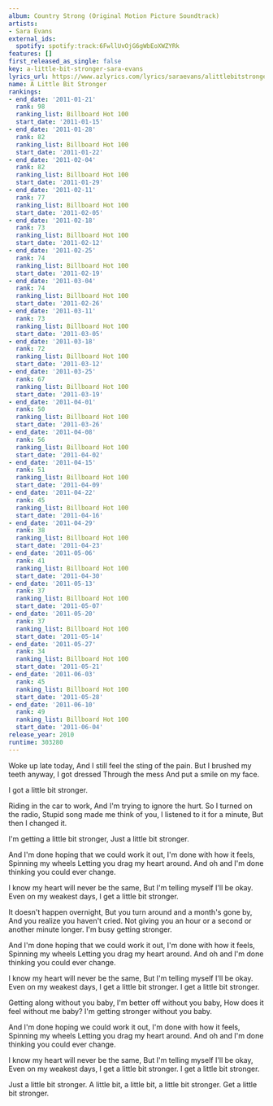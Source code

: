 ```yaml
---
album: Country Strong (Original Motion Picture Soundtrack)
artists:
- Sara Evans
external_ids:
  spotify: spotify:track:6FwllUvOjG6gWbEoXWZYRk
features: []
first_released_as_single: false
key: a-little-bit-stronger-sara-evans
lyrics_url: https://www.azlyrics.com/lyrics/saraevans/alittlebitstronger.html
name: A Little Bit Stronger
rankings:
- end_date: '2011-01-21'
  rank: 98
  ranking_list: Billboard Hot 100
  start_date: '2011-01-15'
- end_date: '2011-01-28'
  rank: 82
  ranking_list: Billboard Hot 100
  start_date: '2011-01-22'
- end_date: '2011-02-04'
  rank: 82
  ranking_list: Billboard Hot 100
  start_date: '2011-01-29'
- end_date: '2011-02-11'
  rank: 77
  ranking_list: Billboard Hot 100
  start_date: '2011-02-05'
- end_date: '2011-02-18'
  rank: 73
  ranking_list: Billboard Hot 100
  start_date: '2011-02-12'
- end_date: '2011-02-25'
  rank: 74
  ranking_list: Billboard Hot 100
  start_date: '2011-02-19'
- end_date: '2011-03-04'
  rank: 74
  ranking_list: Billboard Hot 100
  start_date: '2011-02-26'
- end_date: '2011-03-11'
  rank: 73
  ranking_list: Billboard Hot 100
  start_date: '2011-03-05'
- end_date: '2011-03-18'
  rank: 72
  ranking_list: Billboard Hot 100
  start_date: '2011-03-12'
- end_date: '2011-03-25'
  rank: 67
  ranking_list: Billboard Hot 100
  start_date: '2011-03-19'
- end_date: '2011-04-01'
  rank: 50
  ranking_list: Billboard Hot 100
  start_date: '2011-03-26'
- end_date: '2011-04-08'
  rank: 56
  ranking_list: Billboard Hot 100
  start_date: '2011-04-02'
- end_date: '2011-04-15'
  rank: 51
  ranking_list: Billboard Hot 100
  start_date: '2011-04-09'
- end_date: '2011-04-22'
  rank: 45
  ranking_list: Billboard Hot 100
  start_date: '2011-04-16'
- end_date: '2011-04-29'
  rank: 38
  ranking_list: Billboard Hot 100
  start_date: '2011-04-23'
- end_date: '2011-05-06'
  rank: 41
  ranking_list: Billboard Hot 100
  start_date: '2011-04-30'
- end_date: '2011-05-13'
  rank: 37
  ranking_list: Billboard Hot 100
  start_date: '2011-05-07'
- end_date: '2011-05-20'
  rank: 37
  ranking_list: Billboard Hot 100
  start_date: '2011-05-14'
- end_date: '2011-05-27'
  rank: 34
  ranking_list: Billboard Hot 100
  start_date: '2011-05-21'
- end_date: '2011-06-03'
  rank: 45
  ranking_list: Billboard Hot 100
  start_date: '2011-05-28'
- end_date: '2011-06-10'
  rank: 49
  ranking_list: Billboard Hot 100
  start_date: '2011-06-04'
release_year: 2010
runtime: 303280
---
```

Woke up late today,
And I still feel the sting of the pain.
But I brushed my teeth anyway,
I got dressed
Through the mess
And put a smile on my face.

I got a little bit stronger.

Riding in the car to work,
And I'm trying to ignore the hurt.
So I turned on the radio,
Stupid song made me think of you,
I listened to it for a minute,
But then I changed it.

I'm getting a little bit stronger,
Just a little bit stronger.

And I'm done hoping that we could work it out,
I'm done with how it feels,
Spinning my wheels
Letting you drag my heart around.
And oh and I'm done thinking you could ever change.

I know my heart will never be the same,
But I'm telling myself I'll be okay.
Even on my weakest days,
I get a little bit stronger.

It doesn't happen overnight,
But you turn around and a month's gone by,
And you realize you haven't cried.
Not giving you an hour or a second or another minute longer.
I'm busy getting stronger.

And I'm done hoping that we could work it out,
I'm done with how it feels,
Spinning my wheels
Letting you drag my heart around.
And oh and I'm done thinking you could ever change.

I know my heart will never be the same,
But I'm telling myself I'll be okay.
Even on my weakest days,
I get a little bit stronger.
I get a little bit stronger.

Getting along without you baby,
I'm better off without you baby,
How does it feel without me baby?
I'm getting stronger without you baby.

And I'm done hoping we could work it out,
I'm done with how it feels,
Spinning my wheels
Letting you drag my heart around.
And oh and I'm done thinking you could ever change.

I know my heart will never be the same,
But I'm telling myself I'll be okay,
Even on my weakest days,
I get a little bit stronger.
I get a little bit stronger.

Just a little bit stronger.
A little bit, a little bit, a little bit stronger.
Get a little bit stronger.
